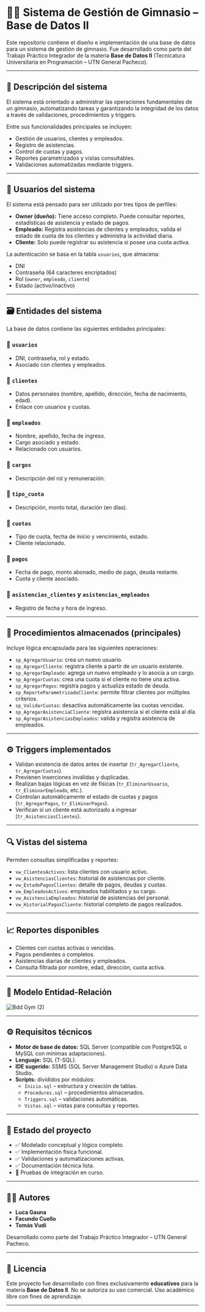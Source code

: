 # 🏋️‍♂️ Sistema de Gestión de Gimnasio – Base de Datos II

Este repositorio contiene el diseño e implementación de una base de datos para un sistema de gestión de gimnasio. Fue desarrollado como parte del Trabajo Práctico Integrador de la materia **Base de Datos II** (Tecnicatura Universitaria en Programación – UTN General Pacheco).

---

## 📌 Descripción del sistema

El sistema está orientado a administrar las operaciones fundamentales de un gimnasio, automatizando tareas y garantizando la integridad de los datos a través de validaciones, procedimientos y triggers.

Entre sus funcionalidades principales se incluyen:

- Gestión de usuarios, clientes y empleados.
- Registro de asistencias.
- Control de cuotas y pagos.
- Reportes parametrizados y vistas consultables.
- Validaciones automatizadas mediante triggers.

---

## 👥 Usuarios del sistema

El sistema está pensado para ser utilizado por tres tipos de perfiles:

- **Owner (dueño):** Tiene acceso completo. Puede consultar reportes, estadísticas de asistencia y estado de pagos.
- **Empleado:** Registra asistencias de clientes y empleados, valida el estado de cuota de los clientes y administra la actividad diaria.
- **Cliente:** Solo puede registrar su asistencia si posee una cuota activa.

La autenticación se basa en la tabla `usuarios`, que almacena:
- DNI
- Contraseña (64 caracteres encriptados)
- Rol (`owner`, `empleado`, `cliente`)
- Estado (activo/inactivo)

---

## 🗃️ Entidades del sistema

La base de datos contiene las siguientes entidades principales:

### 🔹 `usuarios`
- DNI, contraseña, rol y estado.
- Asociado con clientes y empleados.

### 🔹 `clientes`
- Datos personales (nombre, apellido, dirección, fecha de nacimiento, edad).
- Enlace con usuarios y cuotas.

### 🔹 `empleados`
- Nombre, apellido, fecha de ingreso.
- Cargo asociado y estado.
- Relacionado con usuarios.

### 🔹 `cargos`
- Descripción del rol y remuneración.

### 🔹 `tipo_cuota`
- Descripción, monto total, duración (en días).

### 🔹 `cuotas`
- Tipo de cuota, fecha de inicio y vencimiento, estado.
- Cliente relacionado.

### 🔹 `pagos`
- Fecha de pago, monto abonado, medio de pago, deuda restante.
- Cuota y cliente asociado.

### 🔹 `asistencias_clientes` y `asistencias_empleados`
- Registro de fecha y hora de ingreso.

---

## 🔧 Procedimientos almacenados (principales)

Incluye lógica encapsulada para las siguientes operaciones:

- `sp_AgregarUsuario`: crea un nuevo usuario.
- `sp_AgregarCliente`: registra cliente a partir de un usuario existente.
- `sp_AgregarEmpleado`: agrega un nuevo empleado y lo asocia a un cargo.
- `sp_AgregarCuotas`: crea una cuota si el cliente no tiene una activa.
- `sp_AgregarPagos`: registra pagos y actualiza estado de deuda.
- `sp_ReporteParametrizadoCliente`: permite filtrar clientes por múltiples criterios.
- `sp_ValidarCuotas`: desactiva automáticamente las cuotas vencidas.
- `sp_AgregarAsistenciaCliente`: registra asistencia si el cliente está al día.
- `sp_AgregarAsistenciasEmpleados`: valida y registra asistencia de empleados.

---

## ⚙️ Triggers implementados

- Validan existencia de datos antes de insertar (`tr_AgregarCliente`, `tr_AgregarCuotas`).
- Previenen inserciones inválidas y duplicadas.
- Realizan bajas lógicas en vez de físicas (`tr_EliminarUsuario`, `tr_EliminarEmpleado`, etc.).
- Controlan automáticamente el estado de cuotas y pagos (`tr_AgregarPagos`, `tr_EliminarPagos`).
- Verifican si un cliente está autorizado a ingresar (`tr_AsistenciasClientes`).

---

## 🔍 Vistas del sistema

Permiten consultas simplificadas y reportes:

- `vw_ClientesActivos`: lista clientes con usuario activo.
- `vw_AsistenciasClientes`: historial de asistencias por cliente.
- `vw_EstadoPagosClientes`: detalle de pagos, deudas y cuotas.
- `vw_EmpleadosActivos`: empleados habilitados y su cargo.
- `vw_AsistenciaEmpleados`: historial de asistencias del personal.
- `vw_HistorialPagosCliente`: historial completo de pagos realizados.

---

## 📈 Reportes disponibles

- Clientes con cuotas activas o vencidas.
- Pagos pendientes o completos.
- Asistencias diarias de clientes y empleados.
- Consulta filtrada por nombre, edad, dirección, cuota activa.

---

## 🧩 Modelo Entidad-Relación

![Bdd Gym (2)](https://github.com/user-attachments/assets/3909f4d2-8248-4e3d-a5c2-c5763642158b)


---

## ⚙️ Requisitos técnicos

- **Motor de base de datos:** SQL Server (compatible con PostgreSQL o MySQL con mínimas adaptaciones).
- **Lenguaje:** SQL (T-SQL).
- **IDE sugerido:** SSMS (SQL Server Management Studio) o Azure Data Studio.
- **Scripts:** divididos por módulos:
  - `Inicio.sql` – estructura y creación de tablas.
  - `Procedures.sql` – procedimientos almacenados.
  - `Triggers.sql` – validaciones automáticas.
  - `Vistas.sql` – vistas para consultas y reportes.

---

## 📅 Estado del proyecto

- ✅ Modelado conceptual y lógico completo.
- ✅ Implementación física funcional.
- ✅ Validaciones y automatizaciones activas.
- ✅ Documentación técnica lista.
- 🧪 Pruebas de integración en curso.

---

## 👨‍💻 Autores

- **Luca Gauna**
- **Facundo Cuello**
- **Tomás Vudi**

Desarrollado como parte del Trabajo Práctico Integrador – UTN General Pacheco.

---

## 📄 Licencia

Este proyecto fue desarrollado con fines exclusivamente **educativos** para la materia **Base de Datos II**. No se autoriza su uso comercial. Uso académico libre con fines de aprendizaje.

---


